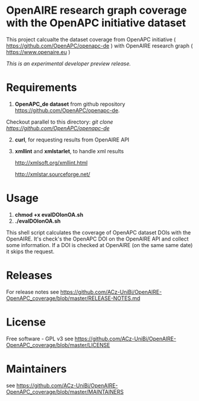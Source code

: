 # OpenAIRE research graph coverage with the OpenAPC initiative dataset
This project calcualte the dataset coverage from OpenAPC initiative ( https://github.com/OpenAPC/openapc-de
) with OpenAIRE research graph ( https://www.openaire.eu )

*This is an experimental developer preview release.* 


# Requirements
1. **OpenAPC_de dataset** from github repository
 https://github.com/OpenAPC/openapc-de. 

Checkout parallel to this directory: 
_git clone https://github.com/OpenAPC/openapc-de_

2. **curl**, for requesting results from OpenAIRE API

3. **xmllint** and **xmlstarlet**, to handle xml results
  
   http://xmlsoft.org/xmllint.html

   http://xmlstar.sourceforge.net/



# Usage

1. __chmod +x evalDOIonOA.sh__
2. __./evalDOIonOA.sh__


This shell script calculates the coverage of OpenAPC dataset DOIs with the OpenAIRE.
It's check's the OpenAPC DOI on the OpenAIRE API and collect some
information.
If a DOI is checked at OpenAIRE (on the same same date) it skips the request.


# Releases
For release notes see https://github.com/ACz-UniBi/OpenAIRE-OpenAPC_coverage/blob/master/RELEASE-NOTES.md

# License
Free software - GPL v3
see https://github.com/ACz-UniBi/OpenAIRE-OpenAPC_coverage/blob/master/LICENSE 


# Maintainers
see https://github.com/ACz-UniBi/OpenAIRE-OpenAPC_coverage/blob/master/MAINTAINERS
